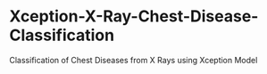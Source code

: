 # Xception-X-Ray-Chest-Disease-Classification
Classification of Chest Diseases from X Rays using Xception Model
